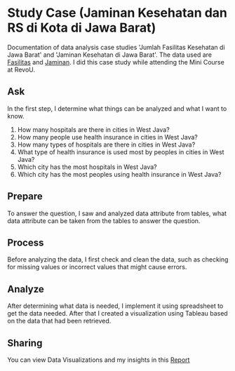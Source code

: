 # Study Case (Jaminan Kesehatan dan RS di Kota di Jawa Barat)

Documentation of data analysis case studies 'Jumlah Fasilitas Kesehatan di Jawa Barat' and 'Jaminan Kesehatan di Jawa Barat'. The data used are [Fasilitas](https://docs.google.com/spreadsheets/d/1nVGS23chdgSK28dbvCxRTtVUG4vE3VNlxqwjDTFaJ7A/edit#gid=755185643) and [Jaminan](https://docs.google.com/spreadsheets/d/1Dq4klPNqm50vEQT-dkGfRns_qBTiliwah5znoI5dA9A/edit#gid=1170460322). I did this case study while attending the Mini Course at RevoU.

## Ask
In the first step, I determine what things can be analyzed and what I want to know.

1. How many hospitals are there in cities in West Java?
2. How many people use health insurance in cities in West Java?
3. How many types of hospitals are there in cities in West Java?
4. What type of health insurance is used most by peoples in cities in West Java?
5. Which city has the most hospitals in West Java?
6. Which city has the most peoples using health insurance in West Java?

## Prepare
To answer the question, I saw and analyzed data attribute from tables, what data attribute can be taken from the tables to answer the question.

## Process
Before analyzing the data, I first check and clean the data, such as checking for missing values or incorrect values that might cause errors.

## Analyze
After determining what data is needed, I implement it using spreadsheet to get the data needed. After that I created a visualization using Tableau based on the data that had been retrieved.

## Sharing
You can view Data Visualizations and my insights in this [Report](https://public.tableau.com/views/RevouJKN-FaskesDashboard/Dashboard1?:language=en-US&:display_count=n&:origin=viz_share_link)
